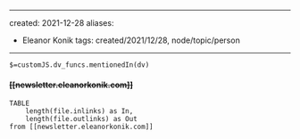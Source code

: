 
---
created: 2021-12-28 
aliases:
  - Eleanor Konik
tags: created/2021/12/28, node/topic/person
---
`$=customJS.dv_funcs.mentionedIn(dv)`

#### <s class="topic-title">[[newsletter.eleanorkonik.com]]</s>


```dataview
TABLE 
	length(file.inlinks) as In, 
	length(file.outlinks) as Out
from [[newsletter.eleanorkonik.com]]
```
